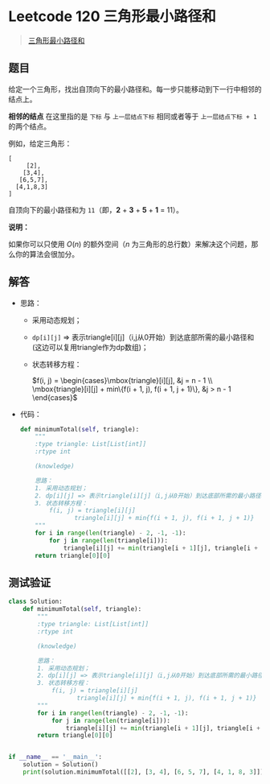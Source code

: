 # Leetcode 120 三角形最小路径和

> [三角形最小路径和](https://leetcode-cn.com/problems/triangle/)

## 题目

给定一个三角形，找出自顶向下的最小路径和。每一步只能移动到下一行中相邻的结点上。

**相邻的结点** 在这里指的是 `下标` 与 `上一层结点下标` 相同或者等于 `上一层结点下标 + 1` 的两个结点。

例如，给定三角形：

```
[
     [2],
    [3,4],
   [6,5,7],
  [4,1,8,3]
]
```

自顶向下的最小路径和为 `11`（即，**2** + **3** + **5** + **1** = 11）。

**说明：**

如果你可以只使用 *O*(*n*) 的额外空间（*n* 为三角形的总行数）来解决这个问题，那么你的算法会很加分。

## 解答

- 思路：

  - 采用动态规划；

  - `dp[i][j]` => 表示triangle[i][j]（i,j从0开始）到达底部所需的最小路径和(这边可以复用triangle作为dp数组)；

  - 状态转移方程：

    $f(i, j) = \begin{cases}\mbox{triangle}[i][j], &j = n - 1 \\ \mbox{triangle}[i][j] + min\{f(i + 1, j), f(i + 1, j + 1)\}, &j > n - 1 \end{cases}$

- 代码：

  ```python
  def minimumTotal(self, triangle):
      """
      :type triangle: List[List[int]]
      :rtype int
  
      (knowledge)
  
      思路：
      1. 采用动态规划；
      2. dp[i][j] => 表示triangle[i][j]（i,j从0开始）到达底部所需的最小路径和(这边可以复用triangle作为dp数组)
      3. 状态转移方程：
          f(i, j) = triangle[i][j]                                        j = n - 1
                 triangle[i][j] + min{f(i + 1, j), f(i + 1, j + 1)}       j < n - 1
      """
      for i in range(len(triangle) - 2, -1, -1):
          for j in range(len(triangle[i])):
              triangle[i][j] += min(triangle[i + 1][j], triangle[i + 1][j + 1])
      return triangle[0][0]
  ```

## 测试验证

```python
class Solution:
    def minimumTotal(self, triangle):
        """
        :type triangle: List[List[int]]
        :rtype int

        (knowledge)

        思路：
        1. 采用动态规划；
        2. dp[i][j] => 表示triangle[i][j]（i,j从0开始）到达底部所需的最小路径和(这边可以复用triangle作为dp数组)
        3. 状态转移方程：
            f(i, j) = triangle[i][j]                                        j = n - 1
                   triangle[i][j] + min{f(i + 1, j), f(i + 1, j + 1)}       j < n - 1
        """
        for i in range(len(triangle) - 2, -1, -1):
            for j in range(len(triangle[i])):
                triangle[i][j] += min(triangle[i + 1][j], triangle[i + 1][j + 1])
        return triangle[0][0]


if __name__ == '__main__':
    solution = Solution()
    print(solution.minimumTotal([[2], [3, 4], [6, 5, 7], [4, 1, 8, 3]]), "= 11")
```